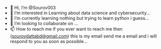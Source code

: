 - 👋 Hi, I’m @Sourov003
- 👀 I’m interested in Learning about data science and cybersecurity...
- 🌱 I’m currently learning nothing but trying to learn python i guess...
- 💞️ I’m looking to collaborate on ...
- 📫 How to reach me if you ever want to reach me then (sourovdattabd@gmail.com) this is my email send me a email and i will respond to you as soon as possible...

<!---
Sourov003/Sourov003 is a ✨ special ✨ repository because its `README.md` (this file) appears on your GitHub profile.
You can click the Preview link to take a look at your changes.
--->
